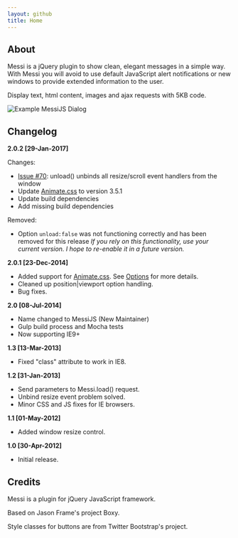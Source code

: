 ```yaml
---
layout: github
title: Home
---
```


About
-----

Messi is a jQuery plugin to show clean, elegant messages in a simple
way. With Messi you will avoid to use default JavaScript alert
notifications or new windows to provide extended information to the
user.

Display text, html content, images and ajax requests with 5KB code.

![Example MessiJS Dialog]({{site.baseurl}}/images/messijs.png "Example MessiJS Dialog")

Changelog
---------

**2.0.2 [29-Jan-2017]**

Changes:

* [Issue #70](https://github.com/MessiJS/MessiJS/issues/70): unload() unbinds all resize/scroll event handlers from the window
* Update [Animate.css](http://daneden.github.io/animate.css) to version 3.5.1
* Update build dependencies
* Add missing build dependencies

Removed:

* Option `unload:false` was not functioning correctly and has been removed for this release
_If you rely on this functionality, use your current version.
I hope to re-enable it in a future version._

**2.0.1 [23-Dec-2014]**

* Added support for [Animate.css](http://daneden.github.io/animate.css). See [Options](//messijs.github.io/MessiJS/options/) for more details.
* Cleaned up position\|viewport option handling.
* Bug fixes.

**2.0 [08-Jul-2014]**

* Name changed to MessiJS (New Maintainer)
* Gulp build process and Mocha tests
* Now supporting IE9+

**1.3 [13-Mar-2013]**

* Fixed "class" attribute to work in IE8.

**1.2 [31-Jan-2013]**

* Send parameters to Messi.load() request.
* Unbind resize event problem solved.
* Minor CSS and JS fixes for IE browsers.

**1.1 [01-May-2012]**

* Added window resize control.

**1.0 [30-Apr-2012]**

* Initial release.

Credits
-------

Messi is a plugin for jQuery JavaScript framework.

Based on Jason Frame's project Boxy.

Style classes for buttons are from Twitter Bootstrap's project.

